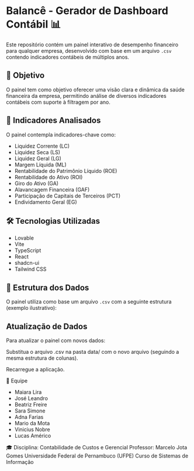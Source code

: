 # Balancê -  Gerador de Dashboard Contábil 📊

Este repositório contém um painel interativo de desempenho financeiro para qualquer empresa, desenvolvido com base em um arquivo `.csv` contendo indicadores contábeis de múltiplos anos.

## 📌 Objetivo

O painel tem como objetivo oferecer uma visão clara e dinâmica da saúde financeira da empresa, permitindo análise de diversos indicadores contábeis com suporte à filtragem por ano.

## 🧾 Indicadores Analisados

O painel contempla indicadores-chave como:

- Liquidez Corrente (LC)
- Liquidez Seca (LS)
- Liquidez Geral (LG)
- Margem Líquida (ML)
- Rentabilidade do Patrimônio Líquido (ROE)
- Rentabilidade do Ativo (ROI)
- Giro do Ativo (GA)
- Alavancagem Financeira (GAF)
- Participação de Capitais de Terceiros (PCT)
- Endividamento Geral (EG)

## 🛠️ Tecnologias Utilizadas

- Lovable 
- Vite
- TypeScript
- React
- shadcn-ui
- Tailwind CSS


## 📂 Estrutura dos Dados

O painel utiliza como base um arquivo `.csv` com a seguinte estrutura (exemplo ilustrativo):


## Atualização de Dados
Para atualizar o painel com novos dados:

Substitua o arquivo .csv na pasta data/ com o novo arquivo (seguindo a mesma estrutura de colunas).

Recarregue a aplicação.

👥 Equipe
- Maiara Lira
- José Leandro
- Beatriz Freire
- Sara Simone
- Adna Farias
- Mario da Mota
- Vinicius Nobre
- Lucas Américo

🎓 Disciplina: Contabilidade de Custos e Gerencial
Professor: Marcelo Jota Gomes
Universidade Federal de Pernambuco (UFPE)
Curso de Sistemas de Informação


